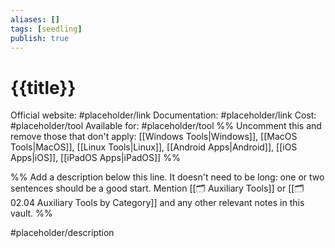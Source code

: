 ```yaml
---
aliases: []
tags: [seedling]
publish: true
---
```


# {{title}}

Official website: #placeholder/link
Documentation: #placeholder/link
Cost: #placeholder/tool
Available for: #placeholder/tool %% Uncomment this and remove those that don't apply: [[Windows Tools|Windows]], [[MacOS Tools|MacOS]], [[Linux Tools|Linux]], [[Android Apps|Android]], [[iOS Apps|iOS]], [[iPadOS Apps|iPadOS]] %%

%% Add a description below this line. It doesn't need to be long: one or two sentences should be a good start. Mention [[🗂️ Auxiliary Tools]] or [[🗂️ 02.04 Auxiliary Tools by Category]] and any other relevant notes in this vault. %%

#placeholder/description
